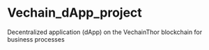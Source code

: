 # Vechain_dApp_project
Decentralized application (dApp) on the VechainThor blockchain for business processes
